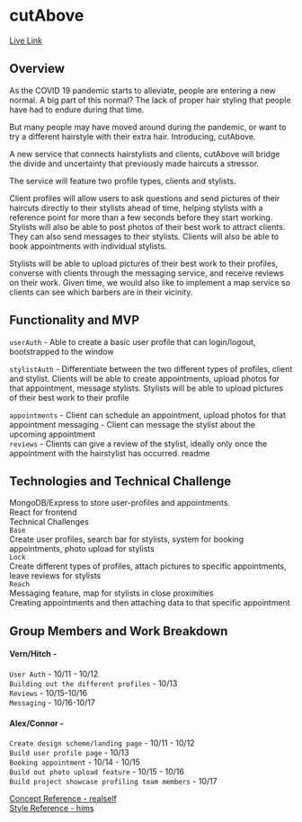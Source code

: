 # cutAbove

[Live Link](https://pacific-sea-61217.herokuapp.com/#/)
## Overview
As the COVID 19 pandemic starts to alleviate, people are entering a new normal. A big part of this normal? The lack of proper hair styling that people have had to endure during that time. 

But many people may have moved around during the pandemic, or want to try a different hairstyle with their extra hair. Introducing, cutAbove.

A new service that connects hairstylists and clients, cutAbove will bridge the divide and uncertainty that previously made haircuts a stressor.

The service will feature two profile types, clients and stylists.

Client profiles will allow users to ask questions and send pictures of their haircuts directly to their stylists ahead of time, helping stylists with a reference point for more than a few seconds before they start working. Stylists will also be able to post photos of their best work to attract clients. They can also send messages to their stylists. Clients will also be able to book appointments with individual stylists.

Stylists will be able to upload pictures of their best work to their profiles, converse with clients through the messaging service, and receive reviews on their work. Given time, we would also like to implement a map service so clients can see which barbers are in their vicinity.

## Functionality and MVP

`userAuth` - Able to create a basic user profile that can login/logout, bootstrapped to the window

`stylistAuth` - Differentiate between the two different types of profiles, client and stylist. Clients will be able to create appointments, upload photos for that appointment, message stylists.
Stylists will be able to upload pictures of their best work to their profile

`appointments` - Client can schedule an appointment, upload photos for that appointment
messaging - Client can message the stylist about the upcoming appointment  
`reviews` - Clients can give a review of the stylist, ideally only once the appointment with the hairstylist has occurred. 
readme

## Technologies and Technical Challenge
MongoDB/Express to store user-profiles and appointments.  
React for frontend  
Technical Challenges  
`Base`  
Create user profiles, search bar for stylists, system for booking appointments, photo upload for stylists  
`Lock`  
Create different types of profiles, attach pictures to specific appointments, leave reviews for stylists  
`Reach`  
Messaging feature, map for stylists in close proximities  
Creating appointments and then attaching data to that specific appointment

## Group Members and Work Breakdown

#### Vern/Hitch - 
`User Auth` - 10/11 - 10/12  
`Building out the different profiles` - 10/13  
`Reviews` - 10/15-10/16  
`Messaging` - 10/16-10/17  

#### Alex/Connor -
`Create design scheme/landing page` - 10/11 - 10/12  
`Build user profile page` - 10/13  
`Booking appointment` - 10/14 - 10/15  
`Build out photo upload feature` - 10/15 - 10/16  
`Build project showcase profiling team members` - 10/17  

[Concept Reference - realself](https://www.realself.com/)  
[Style Reference - hims](https://www.forhims.com/)
